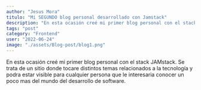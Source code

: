 ```yaml
---
author: "Jesus Mora"
titulo: "Mi SEGUNDO blog personal desarrollado con Jamstack"
description: "En esta ocasión creé mi primer blog personal con el stack JAMstack. Se trata de un sitio donde tocare distintos temas relacionados a la tecnología y podra estar visible para cualquier persona que le interesaria conocer un poco mas del mundo del desarrollo de software."
tags: "post"
category: "Frontend"
user: "2022-06-24"
image: "./assets/Blog-post/blog1.png"
---
```



En esta ocasión creé mi primer blog personal con el stack JAMstack. Se trata de un sitio donde tocare distintos temas relacionados a la tecnología y podra estar visible para cualquier persona que le interesaria conocer un poco mas del mundo del desarrollo de software.
